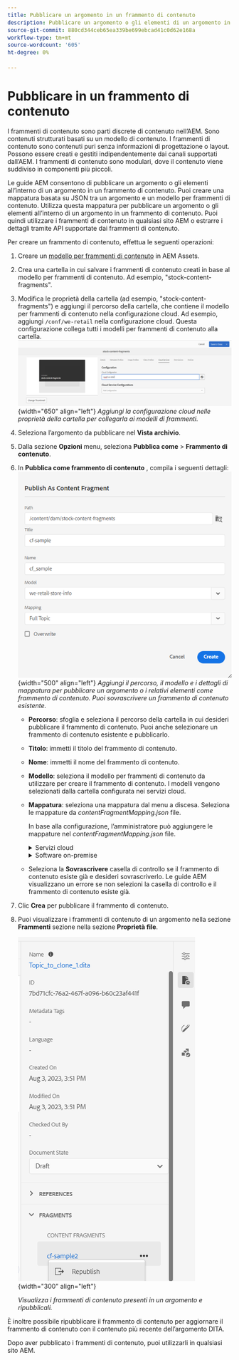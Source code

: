 ```yaml
---
title: Pubblicare un argomento in un frammento di contenuto
description: Pubblicare un argomento o gli elementi di un argomento in un frammento di contenuto nelle guide AEM.  Scopri come visualizzare i frammenti di contenuto presenti in un argomento e ripubblicarli.
source-git-commit: 880cd344ceb65ea339be699ebcad41c0d62e168a
workflow-type: tm+mt
source-wordcount: '605'
ht-degree: 0%

---
```


# Pubblicare in un frammento di contenuto

I frammenti di contenuto sono parti discrete di contenuto nell’AEM. Sono contenuti strutturati basati su un modello di contenuto. I frammenti di contenuto sono contenuti puri senza informazioni di progettazione o layout. Possono essere creati e gestiti indipendentemente dai canali supportati dall’AEM. I frammenti di contenuto sono modulari, dove il contenuto viene suddiviso in componenti più piccoli.

Le guide AEM consentono di pubblicare un argomento o gli elementi all’interno di un argomento in un frammento di contenuto. Puoi creare una mappatura basata su JSON tra un argomento e un modello per frammenti di contenuto. Utilizza questa mappatura per pubblicare un argomento o gli elementi all’interno di un argomento in un frammento di contenuto. Puoi quindi utilizzare i frammenti di contenuto in qualsiasi sito AEM o estrarre i dettagli tramite API supportate dai frammenti di contenuto.


Per creare un frammento di contenuto, effettua le seguenti operazioni:

1. Creare un [modello per frammenti di contenuto](https://experienceleague.adobe.com/docs/experience-manager-65/assets/content-fragments/content-fragments-models.html?lang=it) in AEM Assets.
1. Crea una cartella in cui salvare i frammenti di contenuto creati in base al modello per frammenti di contenuto. Ad esempio, &quot;stock-content-fragments&quot;.
1. Modifica le proprietà della cartella (ad esempio, &quot;stock-content-fragments&quot;) e aggiungi il percorso della cartella, che contiene il modello per frammenti di contenuto nella configurazione cloud.
Ad esempio, aggiungi `/conf/we-retail` nella configurazione cloud. Questa configurazione collega tutti i modelli per frammenti di contenuto alla cartella.\
   ![aggiungi dettagli di configurazione cloud nelle proprietà della cartella](images/fragment-folder-cloud-configuration.png){width="650" align="left"}
   *Aggiungi la configurazione cloud nelle proprietà della cartella per collegarla ai modelli di frammenti.*
1. Seleziona l’argomento da pubblicare nel **Vista archivio**.
1. Dalla sezione **Opzioni** menu, seleziona **Pubblica come** > **Frammento di contenuto**.
1. In **Pubblica come frammento di contenuto** , compila i seguenti dettagli:
   ![Aggiungi il modello di frammento e i dettagli della mappatura nella finestra di dialogo Pubblica come frammento di contenuto](images/content-fragment-publish.png){width="500" align="left"}
   *Aggiungi il percorso, il modello e i dettagli di mappatura per pubblicare un argomento o i relativi elementi come frammento di contenuto. Puoi sovrascrivere un frammento di contenuto esistente.*

   * **Percorso**: sfoglia e seleziona il percorso della cartella in cui desideri pubblicare il frammento di contenuto. Puoi anche selezionare un frammento di contenuto esistente e pubblicarlo.
   * **Titolo**: immetti il titolo del frammento di contenuto.
   * **Nome**: immetti il nome del frammento di contenuto.
   * **Modello**: seleziona il modello per frammenti di contenuto da utilizzare per creare il frammento di contenuto. I modelli vengono selezionati dalla cartella configurata nei servizi cloud.
   * **Mappatura**: seleziona una mappatura dal menu a discesa. Seleziona le mappature da *contentFragmentMapping.json* file.



     In base alla configurazione, l’amministratore può aggiungere le mappature nel *contentFragmentMapping.json* file.

     <details>
        <summary>Servizi cloud</summary>

     Ulteriori informazioni su come [creare una mappatura tra un argomento e un frammento di contenuto](../cs-install-guide/conf-content-fragment-mapping-cs.md) nella Guida all&#39;installazione e alla configurazione dei Cloud Service.
     </details>

     <details>
        <summary> Software on-premise</summary>

     Ulteriori informazioni su come [creare una mappatura tra un argomento e un frammento di contenuto](../install-guide/conf-content-fragment-mapping.md) nella Guida all’installazione e alla configurazione on-premise.

     </details>
   * Seleziona la **Sovrascrivere** casella di controllo se il frammento di contenuto esiste già e desideri sovrascriverlo. Le guide AEM visualizzano un errore se non selezioni la casella di controllo e il frammento di contenuto esiste già.
1. Clic **Crea** per pubblicare il frammento di contenuto.
1. Puoi visualizzare i frammenti di contenuto di un argomento nella sezione **Frammenti** sezione nella sezione **Proprietà file**.

   ![Visualizzare i frammenti di contenuto per un argomento](images/topic-content-fragments.png){width="300" align="left"}

   *Visualizza i frammenti di contenuto presenti in un argomento e ripubblicali.*

È inoltre possibile ripubblicare il frammento di contenuto per aggiornare il frammento di contenuto con il contenuto più recente dell’argomento DITA.



Dopo aver pubblicato i frammenti di contenuto, puoi utilizzarli in qualsiasi sito AEM.
